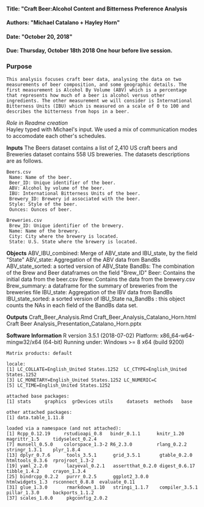 #### Title: "Craft Beer:Alcohol Content and Bitterness Preference Analysis

#### Authors: "Michael Catalano + Hayley Horn"

#### Date: "October 20, 2018"

#### Due: Thursday, October 18th 2018 One hour before live session. 

### Purpose
    This analysis focuses craft beer data, analysing the data on two measurements of beer composition, and some geographic details. The first measurement is Alcohol By Volume (ABV) which is a percentage that represents how much of a beer is alcohol versus other ingredients. The other measurement we will consider is International Bitterness Units (IBU) which is measured on a scale of 0 to 100 and describes the bitterness from hops in a beer. 

<i>Role in Readme creation</i> <br>
     Hayley typed with Michael's input. We used a mix of communication modes to accomodate each other's schedules.
    
<b>Inputs</b>
    The Beers dataset contains a list of 2,410 US craft beers and Breweries dataset contains 558 US breweries. The datasets descriptions are as follows.

    Beers.csv
     Name: Name of the beer.
     Beer_ID: Unique identifier of the beer.
     ABV: Alcohol by volume of the beer.
     IBU: International Bitterness Units of the beer.
     Brewery_ID: Brewery id associated with the beer.
     Style: Style of the beer.
     Ounces: Ounces of beer.

    Breweries.csv
     Brew_ID: Unique identifier of the brewery.
     Name: Name of the brewery.
     City: City where the brewery is located.
     State: U.S. State where the brewery is located.


<b>Objects</b>
    ABV_IBU_combined: Merge of ABV_state and IBU_state, by  the field "State"
    ABV_state: Aggregation of the ABV data from BandBs
    ABV_state_sorted: a sorted version of ABV_State
    BandBs: The combination of the Brew and Beer dataframes on the field "Brew_ID"
    Beer:  Contains the initial data from the beer.csv 
    Brew: Contains the data from the brewery.csv
    Brew_summary:  a dataframe for the summary of breweries from the breweries file
    IBU_state: Aggregation of the IBV data from BandBs
    IBU_state_sorted: a sorted version of IBU_State
    na_BandBs : this object counts the NAs in each field of the BandBs data set.


<b>Outputs</b>
     Craft_Beer_Analysis.Rmd
     Craft_Beer_Analysis_Catalano_Horn.html
     Craft Beer Analysis_Presentation_Catalano_Horn.pptx


<b>Software Information</b>
    R version 3.5.1 (2018-07-02)
    Platform: x86_64-w64-mingw32/x64 (64-bit)
    Running under: Windows >= 8 x64 (build 9200)

    Matrix products: default

    locale:
    [1] LC_COLLATE=English_United States.1252  LC_CTYPE=English_United States.1252   
    [3] LC_MONETARY=English_United States.1252 LC_NUMERIC=C                          
    [5] LC_TIME=English_United States.1252    

    attached base packages:
    [1] stats     graphics  grDevices utils     datasets  methods   base     

    other attached packages:
    [1] data.table_1.11.8

    loaded via a namespace (and not attached):
    [1] Rcpp_0.12.19     rstudioapi_0.8   bindr_0.1.1      knitr_1.20       magrittr_1.5     tidyselect_0.2.4
    [7] munsell_0.5.0    colorspace_1.3-2 R6_2.3.0         rlang_0.2.2      stringr_1.3.1    plyr_1.8.4      
    [13] dplyr_0.7.6      tools_3.5.1      grid_3.5.1       gtable_0.2.0     htmltools_0.3.6  rprojroot_1.3-2 
    [19] yaml_2.2.0       lazyeval_0.2.1   assertthat_0.2.0 digest_0.6.17    tibble_1.4.2     crayon_1.3.4    
    [25] bindrcpp_0.2.2   purrr_0.2.5      ggplot2_3.0.0    htmlwidgets_1.3  rsconnect_0.8.8  evaluate_0.11   
    [31] glue_1.3.0       rmarkdown_1.10   stringi_1.1.7    compiler_3.5.1   pillar_1.3.0     backports_1.1.2 
    [37] scales_1.0.0     pkgconfig_2.0.2 

